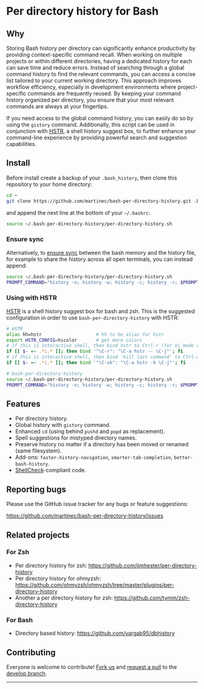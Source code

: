 # Per directory history for Bash

## Why

Storing Bash history per directory can significantly enhance productivity by providing context-specific command recall. 
When working on multiple projects or within different directories, having a dedicated history for each can save time and reduce errors. 
Instead of searching through a global command history to find the relevant commands, you can access a concise list tailored to your current
working directory. This approach improves workflow efficiency, especially in development environments where project-specific commands 
are frequently reused. By keeping your command history organized per directory, you ensure that your most relevant commands are always at your fingertips.

If you need access to the global command history, you can easily do so by using the ``gistory`` command. Additionally, this script can be
used in conjunction with [HSTR](https://github.com/dvorka/hstr), a shell history suggest box, to further enhance your command-line experience by 
providing powerful search and suggestion capabilities.

## Install

Before install create a backup of your `.bash_history`, then clone this
repository to your home directory:

```sh
cd ~
git clone https://github.com/martinec/bash-per-directory-history.git .bash-per-directory-history
```

and append the next line at the bottom of your `~/.bashrc`:

```sh
source ~/.bash-per-directory-history/per-directory-history.sh
```

### Ensure sync

Alternatively, to [ensure sync](https://unix.stackexchange.com/a/18443) between the
bash memory and the history file, for example to share the history across all open
terminals, you can instead append:

```sh
source ~/.bash-per-directory-history/per-directory-history.sh
PROMPT_COMMAND="history -n; history -w; history -c; history -r; $PROMPT_COMMAND"
```

### Using with HSTR

[HSTR](https://github.com/dvorka/hstr) is a shell history suggest box for bash and zsh.
This is the suggested configuration in order to use `bash-per-directory-history` with HSTR:

```sh
# HSTR
alias hh=hstr                    # hh to be alias for hstr
export HSTR_CONFIG=hicolor       # get more colors
# if this is interactive shell, then bind hstr to Ctrl-r (for Vi mode check doc)
if [[ $- =~ .*i.* ]]; then bind '"\C-r": "\C-a hstr -- \C-j"'; fi
# if this is interactive shell, then bind 'kill last command' to Ctrl-x k
if [[ $- =~ .*i.* ]]; then bind '"\C-xk": "\C-a hstr -k \C-j"'; fi

# bash-per-directory-history
source ~/.bash-per-directory-history/per-directory-history.sh
PROMPT_COMMAND="history -n; history -w; history -c; history -r; $PROMPT_COMMAND"
```

## Features

- Per directory history.
- Global history with `gistory` command.
- Enhanced `cd` (using behind `pushd` and `popd` as replacement).
- Spell suggestions for mistyped directory names.
- Preserve history no matter if a directory has been moved or renamed (same filesystem).
- Add-ons: `faster-history-navigation`, `smarter-tab-completion`, `better-bash-history`.
- [ShellCheck](https://www.shellcheck.net/)-compliant code.

## Reporting bugs

Please use the GitHub issue tracker for any bugs or feature suggestions:

https://github.com/martinec/bash-per-directory-history/issues

## Related projects

### For Zsh

- Per directory history for zsh: https://github.com/jimhester/per-directory-history
- Per directory history for ohmyzsh: https://github.com/ohmyzsh/ohmyzsh/tree/master/plugins/per-directory-history
- Another a per directory history for zsh: https://github.com/tymm/zsh-directory-history

### For Bash

- Directory based history: https://github.com/vargab95/dbhistory


## Contributing

Everyone is welcome to contribute! [Fork us](https://github.com/martinec/bash-per-directory-history/fork) and [request a pull](https://github.com/martinec/bash-per-directory-history/pulls) to the [develop branch](https://github.com/martinec/bash-per-directory-history/tree/develop).

---












